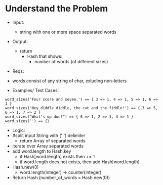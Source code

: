 # Understand the Problem 
- Input:
  - string with one or more space separated words
- Output:
  - return
    - Hash that shows:
      - number of words (of different sizes)

- Reqs:
 - words consist of any string of char, exluding non-letters

- Examples/ Test Cases:
```
word_sizes('Four score and seven.') == { 3 => 1, 4 => 1, 5 => 1, 6 => 1 }
word_sizes('Hey diddle diddle, the cat and the fiddle!') == { 3 => 5, 6 => 1, 7 => 2 }
word_sizes("What's up doc?") == { 6 => 1, 2 => 1, 4 => 1 }
word_sizes('') == {}
```

- Logic:
 - #split input String with (' ') delimiter
   - return Array of separated words
 - iterate over Array separated words
  - add word.length to Hash.key
    - if Hash[word.length] exists then += 1
    - if word.length does not exists, then add Hash[word.length]
  - Hash.new(0)
    - word.length(Integer) => counter(Integer) 
  - Return Hash (number_of_words = Hash.new(0))
